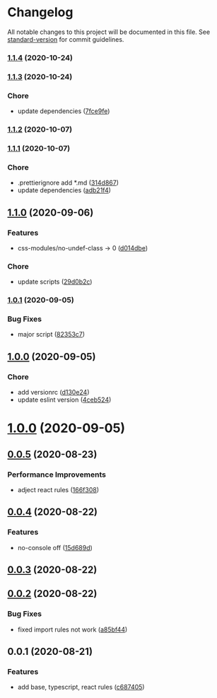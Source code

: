 # Changelog

All notable changes to this project will be documented in this file. See [standard-version](https://github.com/conventional-changelog/standard-version) for commit guidelines.

### [1.1.4](https://github.com/qcolate/eslint-config-qcolate/compare/v1.1.3...v1.1.4) (2020-10-24)

### [1.1.3](https://github.com/qcolate/eslint-config-qcolate/compare/v1.1.2...v1.1.3) (2020-10-24)


### Chore

* update dependencies ([7fce9fe](https://github.com/qcolate/eslint-config-qcolate/commit/7fce9fecf44a42962c94cb9b73bda376336198f8))

### [1.1.2](https://github.com/qcolate/eslint-config-qcolate/compare/v1.1.1...v1.1.2) (2020-10-07)

### [1.1.1](https://github.com/qcolate/eslint-config-qcolate/compare/v1.1.0...v1.1.1) (2020-10-07)


### Chore

* .prettierignore add *.md ([314d867](https://github.com/qcolate/eslint-config-qcolate/commit/314d86791855b063bcfe0734450c3b14a91bae9b))
* update dependencies ([adb21f4](https://github.com/qcolate/eslint-config-qcolate/commit/adb21f48f70c2ffb1e6e2d949b7d5aba88d60093))

## [1.1.0](https://github.com/qcolate/eslint-config-qcolate/compare/v1.0.1...v1.1.0) (2020-09-06)

### Features

- css-modules/no-undef-class -> 0 ([d014dbe](https://github.com/qcolate/eslint-config-qcolate/commit/d014dbe0c179db1232f839c4c61e5b6846281c34))

### Chore

- update scripts ([29d0b2c](https://github.com/qcolate/eslint-config-qcolate/commit/29d0b2c9d0b909eaf862890dea185db8743eabe2))

### [1.0.1](https://github.com/qcolate/eslint-config-qcolate/compare/v1.0.0...v1.0.1) (2020-09-05)

### Bug Fixes

- major script ([82353c7](https://github.com/qcolate/eslint-config-qcolate/commit/82353c796c53b3f70b35ecdcc0fa06240ce5939c))

## [1.0.0](https://github.com/qcolate/eslint-config-qcolate/compare/v0.0.5...v1.0.0) (2020-09-05)

### Chore

- add versionrc ([d130e24](https://github.com/qcolate/eslint-config-qcolate/commit/d130e243fbf519c5f165dcb42e2d8c9bd86116be))
- update eslint version ([4ceb524](https://github.com/qcolate/eslint-config-qcolate/commit/4ceb52455c7f51627bf08ae10872c7584cc12174))

# [1.0.0](https://github.com/qcolate/eslint-config-qcolate/compare/v0.0.5...v1.0.0) (2020-09-05)

## [0.0.5](https://github.com/qcolate/eslint-config-qcolate/compare/v0.0.4...v0.0.5) (2020-08-23)

### Performance Improvements

- adject react rules ([166f308](https://github.com/qcolate/eslint-config-qcolate/commit/166f308be1d032e05d3e56942aebf4cd9ee92a0a))

## [0.0.4](https://github.com/qcolate/eslint-config-qcolate/compare/v0.0.3...v0.0.4) (2020-08-22)

### Features

- no-console off ([15d689d](https://github.com/qcolate/eslint-config-qcolate/commit/15d689d80c5394e5ba095456f591d5e2b5775e63))

## [0.0.3](https://github.com/qcolate/eslint-config-qcolate/compare/v0.0.2...v0.0.3) (2020-08-22)

## [0.0.2](https://github.com/qcolate/eslint-config-qcolate/compare/v0.0.1...v0.0.2) (2020-08-22)

### Bug Fixes

- fixed import rules not work ([a85bf44](https://github.com/qcolate/eslint-config-qcolate/commit/a85bf44451a779a6c7243643fe9e64e904f539b0))

## 0.0.1 (2020-08-21)

### Features

- add base, typescript, react rules ([c687405](https://github.com/qcolate/eslint-config-qcolate/commit/c6874057b333ec51212346ffd5f57a4a29e2338e))

